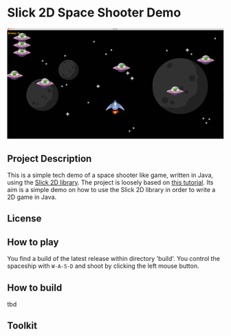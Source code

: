 # Slick 2D Space Shooter Demo
![img1](img1.png)
## Project Description
This is a simple tech demo of a space shooter like game, written in Java, using the [Slick 2D library]([http://slick.ninjacave.com). The project is loosely based on [this tutorial](https://www.youtube.com/playlist?list=PLwuxcdQD6eMlpg0yeopJFGNvAIzufueBt). Its aim is a simple demo on how to use the Slick 2D library in
order to write a 2D game in Java.

## License

## How to play
You find a build of the latest release within directory 'build'. 
You control the spaceship with `W-A-S-D` and shoot by clicking the left mouse button.

## How to build
tbd



## Toolkit

